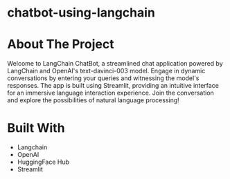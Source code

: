 # chatbot-using-langchain
# About The Project

Welcome to LangChain ChatBot, a streamlined chat application powered by LangChain and OpenAI's text-davinci-003 model. Engage in dynamic conversations by entering your queries and witnessing the model's responses. The app is built using Streamlit, providing an intuitive interface for an immersive language interaction experience. Join the conversation and explore the possibilities of natural language processing!

# Built With
* Langchain
* OpenAI
* HuggingFace Hub
* Streamlit
